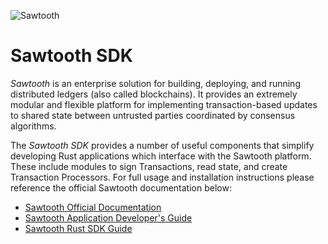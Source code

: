 ![Sawtooth](https://raw.githubusercontent.com/splintercommunity/sawtooth-core/master/images/sawtooth_logo_light_blue-small.png)

# Sawtooth SDK

*Sawtooth* is an enterprise solution for building, deploying, and
running distributed ledgers (also called blockchains). It provides an
extremely modular and flexible platform for implementing transaction-based
updates to shared state between untrusted parties coordinated by consensus
algorithms.

The *Sawtooth SDK* provides a number of useful components that simplify
developing Rust applications which interface with the Sawtooth platform.
These include modules to sign Transactions, read state, and create Transaction
Processors. For full usage and installation instructions please reference the
official Sawtooth documentation below:

  * [Sawtooth Official Documentation](https://sawtooth.splinter.dev/docs/1.2/)
  * [Sawtooth Application Developer's Guide](https://sawtooth.splinter.dev/docs/1.2/app_developers_guide/)
  * [Sawtooth Rust SDK Guide](https://sawtooth.splinter.dev/docs/1.2/app_developers_guide/rust_sdk.html)
